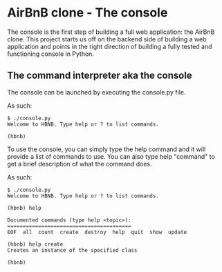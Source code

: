 # AirBnB clone - The console

The console is the first step of building
a full web application: the AirBnB clone.
This project starts us off on the backend side
of building a web application and points in the
right direction of building a fully tested and functioning
console in Python.


## The command interpreter aka the console

The console can be launched by executing the console.py file.

As such:
```
$ ./console.py
Welcome to HBNB. Type help or ? to list commands.

(hbnb) 
```
To use the console, you can simply type the help command
and it will provide a list of commands to use. You can also type
help "command" to get a brief description of what the command does.

As such:
```
$ ./console.py
Welcome to HBNB. Type help or ? to list commands.

(hbnb) help

Documented commands (type help <topic>):
========================================
EOF  all  count  create  destroy  help  quit  show  update

(hbnb) help create
Creates an instance of the specified class

(hbnb) 
```
